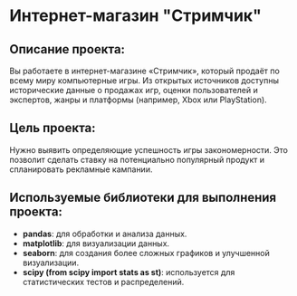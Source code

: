 # Интернет-магазин "Стримчик"
## Описание проекта:
Вы работаете в интернет-магазине «Стримчик», который продаёт по всему миру компьютерные игры. Из открытых источников доступны исторические данные о продажах игр, оценки пользователей и экспертов, жанры и платформы (например, Xbox или PlayStation).
## Цель проекта: 
Нужно выявить определяющие успешность игры закономерности. Это позволит сделать ставку на потенциально популярный продукт и спланировать рекламные кампании.
## Используемые библиотеки для выполнения проекта:
- **pandas**: для обработки и анализа данных.
- **matplotlib**: для визуализации данных.
- **seaborn**: для создания более сложных графиков и улучшенной визуализации.
- **scipy (from scipy import stats as st)**: используется для статистических тестов и распределений.

